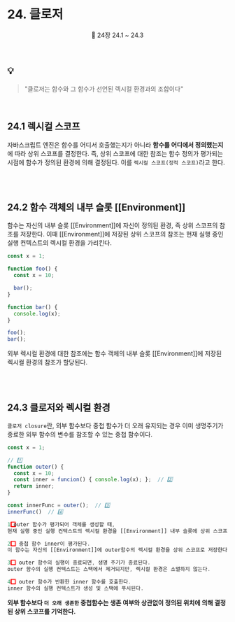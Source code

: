 # 24. 클로저

<p align='center'>
📕 24장 24.1 ~ 24.3
</p><br />

## 💡

> "클로저는 함수와 그 함수가 선언된 렉시컬 환경과의 조합이다"

<br />

## 24.1 렉시컬 스코프

자바스크립트 엔진은 함수를 어디서 호출했는지가 아니라 **함수를 어디에서 정의했는지**에 따라 상위 스코프를 결정한다. 즉, 상위 스코프에 대한 참조는 함수 정의가 평가되는 시점에 함수가 정의된 환경에 의해 결정된다. 이를 `렉시컬 스코프(정적 스코프)`라고 한다.

<br /><br />

## 24.2 함수 객체의 내부 슬롯 [[Environment]]

함수는 자신의 내부 슬롯 [[Environment]]에 자신이 정의된 환경, 즉 상위 스코프의 참조를 저장한다. 이때 [[Environment]]에 저장된 상위 스코프의 참조는 현재 실행 중인 실행 컨텍스트의 렉시컬 환경을 가리킨다.

```js
const x = 1;

function foo() {
  const x = 10;

  bar();
}

function bar() {
  console.log(x);
}

foo();
bar();
```

외부 렉시컬 환경에 대한 참조에는 함수 객체의 내부 슬롯 [[Environment]]에 저장된 렉시컬 환경의 참조가 할당된다.

<br /><br />

## 24.3 클로저와 렉시컬 환경

`클로저 closure`란, 외부 함수보다 중첩 함수가 더 오래 유지되는 경우 이미 생명주기가 종료한 외부 함수의 변수를 참조할 수 있는 중첩 함수이다.

```js
const x = 1;

// 1️⃣
function outer() {
  const x = 10;
  const inner = funcion() { console.log(x); };  // 2️⃣
  return inner;
}

const innerFunc = outer();  // 3️⃣
innerFunc()  // 4️⃣
```

```js
1️⃣ outer 함수가 평가되어 객체를 생성할 때,
현재 실행 중인 실행 컨텍스트의 렉시컬 환경을 [[Environment]] 내부 슬롯에 상위 스코프로서 저장한다.

2️⃣ 중첩 함수 inner이 평가된다.
이 함수는 자신의 [[Environment]]에 outer함수의 렉시컬 환경을 상위 스코프로 저장한다.

3️⃣ outer 함수의 실행이 종료되면, 생명 주기가 종료된다.
outer 함수의 실행 컨텍스트는 스택에서 제거되지만, 렉시컬 환경은 소멸하지 않는다.

4️⃣ outer 함수가 반환한 inner 함수를 호출한다.
inner 함수의 실행 컨텍스트가 생성 및 스택에 푸시된다.
```

**외부 함수보다 `더 오래 생존한` 중첩함수는 생존 여부와 상관없이 정의된 위치에 의해 결정된 상위 스코프를 기억한다.**
